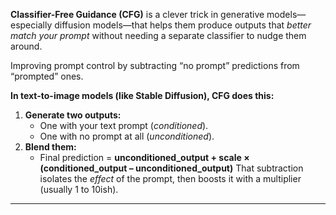 **Classifier-Free Guidance (CFG)** is a clever trick in generative models—especially diffusion models—that helps them produce outputs that _better match your prompt_ without needing a separate classifier to nudge them around.

Improving prompt control by subtracting “no prompt” predictions from “prompted” ones.

**In text-to-image models (like Stable Diffusion), CFG does this:**
1. **Generate two outputs:**
    - One with your text prompt (_conditioned_).
    - One with no prompt at all (_unconditioned_).
2. **Blend them:**
    - Final prediction = **unconditioned_output + scale × (conditioned_output – unconditioned_output)**
That subtraction isolates the _effect_ of the prompt, then boosts it with a multiplier (usually 1 to 10ish).

---